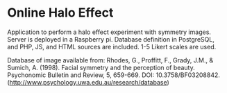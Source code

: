 # Online Halo Effect
Application to perform a halo effect experiment with symmetry images. Server is deployed in a Raspberry pi. Database definition in PostgreSQL, and PHP, JS, and HTML sources are included. 1-5 Likert scales are used.   

Database of image available from: Rhodes, G., Proffitt, F., Grady, J.M., & Sumich, A. (1998). Facial symmetry and the perception of beauty. Psychonomic Bulletin and Review, 5, 659-669. DOI: 10.3758/BF03208842. (http://www.psychology.uwa.edu.au/research/database)
